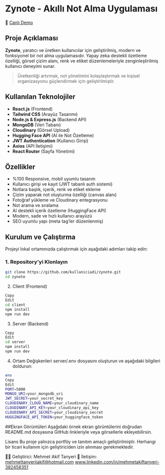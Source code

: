 # Zynote - Akıllı Not Alma Uygulaması  
🔗 [Canlı Demo](https://zynote.vercel.app/)

## Proje Açıklaması
**Zynote**, yaratıcı ve üretken kullanıcılar için geliştirilmiş, modern ve fonksiyonel bir not alma uygulamasıdır. Yapay zeka destekli özetleme özelliği, görsel çizim alanı, renk ve etiket düzenlemeleriyle zenginleştirilmiş kullanıcı deneyimi sunar.

> Üretkenliği artırmak, not yönetimini kolaylaştırmak ve kişisel organizasyonu güçlendirmek için geliştirilmiştir.

## Kullanılan Teknolojiler
- **React.js** (Frontend)
- **Tailwind CSS** (Arayüz Tasarımı)
- **Node.js & Express.js** (Backend API)
- **MongoDB** (Veri Tabanı)
- **Cloudinary** (Görsel Upload)
- **Hugging Face API** (AI ile Not Özetleme)
- **JWT Authentication** (Kullanıcı Girişi)
- **Axios** (API İletişimi)
- **React Router** (Sayfa Yönetimi)

## Özellikler
- %100 Responsive, mobil uyumlu tasarım
- Kullanıcı girişi ve kayıt (JWT tabanlı auth sistemi)
- Notlara başlık, içerik, renk ve etiket ekleme
- Çizim yaparak not oluşturma özelliği (canvas alanı)
- Fotoğraf yükleme ve Cloudinary entegrasyonu
- Not arama ve sıralama
- AI destekli içerik özetleme (HuggingFace API)
- Modern, sade ve hızlı kullanıcı arayüzü
- SEO uyumlu yapı (meta tag’ler düzenlenmiş)

## Kurulum ve Çalıştırma

Projeyi lokal ortamınızda çalıştırmak için aşağıdaki adımları takip edin:

### 1. Repository'yi Klonlayın

```bash
git clone https://github.com/kullaniciadi/zynote.git
cd zynote
```
2. Client (Frontend)
```bash
Copy
Edit
cd client
npm install
npm run dev
```
3. Server (Backend)
```bash
Copy
Edit
cd server
npm install
npm run dev
```

4. Ortam Değişkenleri
server/.env dosyasını oluşturun ve aşağıdaki bilgileri doldurun:

```bash
env
Copy
Edit
PORT=5000
MONGO_URI=your_mongodb_uri
JWT_SECRET=your_secret_key
CLOUDINARY_CLOUD_NAME=your_cloudinary_name
CLOUDINARY_API_KEY=your_cloudinary_api_key
CLOUDINARY_API_SECRET=your_cloudinary_secret
HUGGINGFACE_API_TOKEN=your_huggingface_token
```

##Ekran Görüntüleri
Aşağıdaki örnek ekran görüntülerini doğrudan README.md dosyasına GitHub linkleriyle veya görsellerle ekleyebilirsin.





Lisans
Bu proje yalnızca portföy ve tanıtım amaçlı geliştirilmiştir. Herhangi bir ticari kullanım için geliştiriciden izin alınması gerekmektedir.

🧑‍💻 Geliştirici: Mehmet Akif Tanyeri
📧 İletişim: 
mehmettanyeriiakif@hotmail.com
www.linkedin.com/in/mehmetakiftanyeri-382458351


